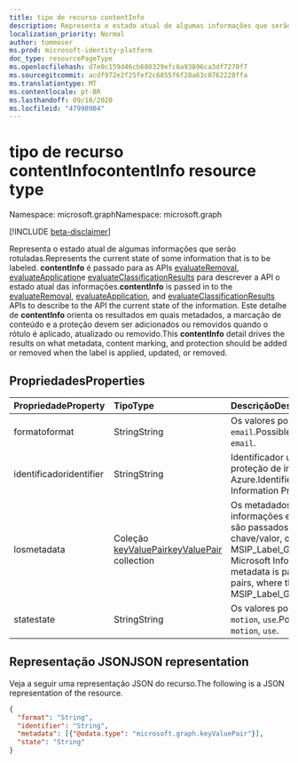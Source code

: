 ```yaml
---
title: tipo de recurso contentInfo
description: Representa o estado atual de algumas informações que serão rotuladas.
localization_priority: Normal
author: tommoser
ms.prod: microsoft-identity-platform
doc_type: resourcePageType
ms.openlocfilehash: d7e0c159d46cb680329efc6a93896ca3df7270f7
ms.sourcegitcommit: acdf972e2f25fef2c6855f6f28a63c0762228ffa
ms.translationtype: MT
ms.contentlocale: pt-BR
ms.lasthandoff: 09/18/2020
ms.locfileid: "47998904"
---
```

# <a name="contentinfo-resource-type"></a><span data-ttu-id="238a3-103">tipo de recurso contentInfo</span><span class="sxs-lookup"><span data-stu-id="238a3-103">contentInfo resource type</span></span>

<span data-ttu-id="238a3-104">Namespace: microsoft.graph</span><span class="sxs-lookup"><span data-stu-id="238a3-104">Namespace: microsoft.graph</span></span>

[!INCLUDE [beta-disclaimer](../../includes/beta-disclaimer.md)]

<span data-ttu-id="238a3-105">Representa o estado atual de algumas informações que serão rotuladas.</span><span class="sxs-lookup"><span data-stu-id="238a3-105">Represents the current state of some information that is to be labeled.</span></span> <span data-ttu-id="238a3-106">**contentInfo** é passado para as APIs [evaluateRemoval](../api/informationprotectionlabel-evaluateRemoval.md), [evaluateApplication](../api/informationprotectionlabel-evaluateApplication.md)e [evaluateClassificationResults](../api/informationprotectionlabel-evaluateClassificationResults.md) para descrever a API o estado atual das informações.</span><span class="sxs-lookup"><span data-stu-id="238a3-106">**contentInfo** is passed in to the [evaluateRemoval](../api/informationprotectionlabel-evaluateRemoval.md), [evaluateApplication](../api/informationprotectionlabel-evaluateApplication.md), and [evaluateClassificationResults](../api/informationprotectionlabel-evaluateClassificationResults.md) APIs to describe to the API the current state of the information.</span></span> <span data-ttu-id="238a3-107">Este detalhe de **contentInfo** orienta os resultados em quais metadados, a marcação de conteúdo e a proteção devem ser adicionados ou removidos quando o rótulo é aplicado, atualizado ou removido.</span><span class="sxs-lookup"><span data-stu-id="238a3-107">This **contentInfo** detail drives the results on what metadata, content marking, and protection should be added or removed when the label is applied, updated, or removed.</span></span> 

## <a name="properties"></a><span data-ttu-id="238a3-108">Propriedades</span><span class="sxs-lookup"><span data-stu-id="238a3-108">Properties</span></span>

| <span data-ttu-id="238a3-109">Propriedade</span><span class="sxs-lookup"><span data-stu-id="238a3-109">Property</span></span>   | <span data-ttu-id="238a3-110">Tipo</span><span class="sxs-lookup"><span data-stu-id="238a3-110">Type</span></span>                                       | <span data-ttu-id="238a3-111">Descrição</span><span class="sxs-lookup"><span data-stu-id="238a3-111">Description</span></span>                                                                                                                     |
| :--------- | :----------------------------------------- | :------------------------------------------------------------------------------------------------------------------------------ |
| <span data-ttu-id="238a3-112">formato</span><span class="sxs-lookup"><span data-stu-id="238a3-112">format</span></span>     | <span data-ttu-id="238a3-113">String</span><span class="sxs-lookup"><span data-stu-id="238a3-113">String</span></span>                                     | <span data-ttu-id="238a3-114">Os valores possíveis são: `default` e `email`.</span><span class="sxs-lookup"><span data-stu-id="238a3-114">Possible values are: `default`, `email`.</span></span>                                                                                        |
| <span data-ttu-id="238a3-115">identificador</span><span class="sxs-lookup"><span data-stu-id="238a3-115">identifier</span></span> | <span data-ttu-id="238a3-116">String</span><span class="sxs-lookup"><span data-stu-id="238a3-116">String</span></span>                                     | <span data-ttu-id="238a3-117">Identificador usado para a análise de proteção de informações do Azure.</span><span class="sxs-lookup"><span data-stu-id="238a3-117">Identifier used for Azure Information Protection Analytics.</span></span>                                                                     |
| <span data-ttu-id="238a3-118">los</span><span class="sxs-lookup"><span data-stu-id="238a3-118">metadata</span></span>   | <span data-ttu-id="238a3-119">Coleção [keyValuePair](keyvaluepair.md)</span><span class="sxs-lookup"><span data-stu-id="238a3-119">[keyValuePair](keyvaluepair.md) collection</span></span> | <span data-ttu-id="238a3-120">Os metadados de proteção de informações existentes da Microsoft são passados como pares chave/valor, onde a chave é o MSIP_Label_GUID_PropName.</span><span class="sxs-lookup"><span data-stu-id="238a3-120">Existing Microsoft Information Protection metadata is passed as key/value pairs, where the key is the MSIP_Label_GUID_PropName.</span></span> |
| <span data-ttu-id="238a3-121">state</span><span class="sxs-lookup"><span data-stu-id="238a3-121">state</span></span>      | <span data-ttu-id="238a3-122">String</span><span class="sxs-lookup"><span data-stu-id="238a3-122">String</span></span>                                     | <span data-ttu-id="238a3-123">Os valores possíveis são: `rest`, `motion`, `use`.</span><span class="sxs-lookup"><span data-stu-id="238a3-123">Possible values are: `rest`, `motion`, `use`.</span></span>                                                                                   |

## <a name="json-representation"></a><span data-ttu-id="238a3-124">Representação JSON</span><span class="sxs-lookup"><span data-stu-id="238a3-124">JSON representation</span></span>

<span data-ttu-id="238a3-125">Veja a seguir uma representação JSON do recurso.</span><span class="sxs-lookup"><span data-stu-id="238a3-125">The following is a JSON representation of the resource.</span></span>

<!-- {
  "blockType": "resource",
  "optionalProperties": [

  ],
  "@odata.type": "microsoft.graph.contentInfo",
  "baseType": null
}-->

```json
{
  "format": "String",
  "identifier": "String",
  "metadata": [{"@odata.type": "microsoft.graph.keyValuePair"}],
  "state": "String"
}
```

<!-- uuid: 16cd6b66-4b1a-43a1-adaf-3a886856ed98
2019-02-04 14:57:30 UTC -->
<!-- {
  "type": "#page.annotation",
  "description": "contentInfo resource",
  "keywords": "",
  "section": "documentation",
  "tocPath": ""
}-->

